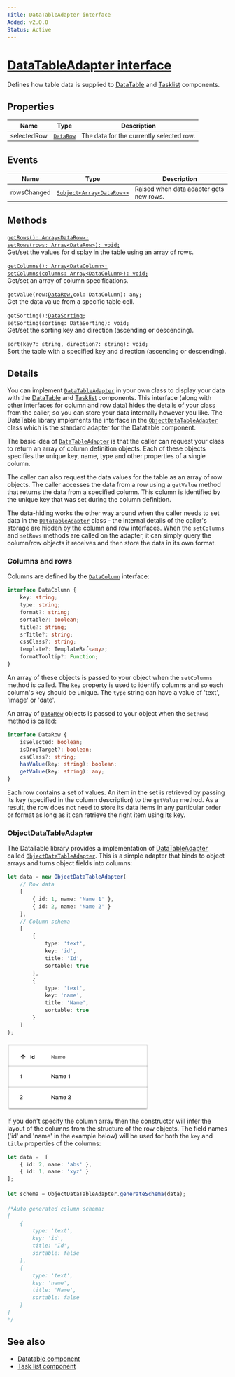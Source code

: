 ```yaml
---
Title: DataTableAdapter interface
Added: v2.0.0
Status: Active
---
```


# [DataTableAdapter interface](../../../lib/core/datatable/data/datatable-adapter.ts "Defined in datatable-adapter.ts")

Defines how table data is supplied to [DataTable](../components/datatable.component.md) and [Tasklist](../../process-services/components/task-list.component.md) components.

## Properties

| Name | Type | Description |
| ---- | ---- | ----------- |
| selectedRow | [`DataRow`](../../../lib/core/datatable/data/data-row.model.ts) | The data for the currently selected row. |

## Events

| Name | Type | Description |
| ---- | ---- | ----------- |
| rowsChanged | [`Subject<Array<DataRow>>`](../../../lib/core/datatable/data/data-row.model.ts) | Raised when data adapter gets new rows. |

## Methods

[`getRows(): Array<DataRow>;`](../../../lib/core/datatable/data/data-row.model.ts)<br/>
[`setRows(rows: Array<DataRow>): void;`](../../../lib/core/datatable/data/data-row.model.ts)<br/>
Get/set the values for display in the table using an array of rows.

[`getColumns(): Array<DataColumn>;`](../../../lib/core/datatable/data/data-column.model.ts)<br/>
[`setColumns(columns: Array<DataColumn>): void;`](../../../lib/core/datatable/data/data-column.model.ts)<br/>
Get/set an array of column specifications.

`getValue(row:`[`DataRow,`](../../../lib/core/datatable/data/data-row.model.ts)`col: DataColumn): any;`<br/>
Get the data value from a specific table cell.

`getSorting():`[`DataSorting`](../../../lib/core/datatable/data/data-sorting.model.ts)`;`<br/>
`setSorting(sorting: DataSorting): void;`<br/>
Get/set the sorting key and direction (ascending or descending).

`sort(key?: string, direction?: string): void;`<br/>
Sort the table with a specified key and direction (ascending or descending).

## Details

You can implement [`DataTableAdapter`](../../../lib/core/datatable/data/datatable-adapter.ts) in your own class to display your data with the [DataTable](../components/datatable.component.md)
and [Tasklist](../../process-services/components/task-list.component.md) components.
This interface (along with other interfaces for column and row data) hides the details of your class from the caller, so you can store your data internally however you like. The DataTable library implements the interface in the [`ObjectDataTableAdapter`](../../../lib/core/datatable/data/object-datatable-adapter.ts) class which is the standard adapter for the Datatable component.

The basic idea of [`DataTableAdapter`](../../../lib/core/datatable/data/datatable-adapter.ts) is that the caller can request your class to return an array of column
definition objects. Each of these objects specifies the unique key, name, type and other properties of a single column.

The caller can also request the data values for the table as an array of row objects. The caller accesses the data from a row using a `getValue` method that returns the data from a specified column. This column is identified by the unique key that was set during the column definition.

The data-hiding works the other way around when the caller needs to set data in the [`DataTableAdapter`](../../../lib/core/datatable/data/datatable-adapter.ts) class - the internal
details of the caller's storage are hidden by the column and row interfaces. When the `setColumns` and `setRows` methods are
called on the adapter, it can simply query the column/row objects it receives and then store the data in its own format.

### Columns and rows

Columns are defined by the [`DataColumn`](../../../lib/core/datatable/data/data-column.model.ts) interface:

```ts
interface DataColumn {
    key: string;
    type: string;
    format?: string;
    sortable?: boolean;
    title?: string;
    srTitle?: string;
    cssClass?: string;
    template?: TemplateRef<any>;
    formatTooltip?: Function;
}
```

An array of these objects is passed to your object when the `setColumns` method is called.  The `key` property is used to identify columns and so each column's key should be unique. The `type` string can have a value of 'text', 'image' or 'date'.

An array of [`DataRow`](../../../lib/core/datatable/data/data-row.model.ts) objects is passed to your object when the `setRows` method is called:

```ts
interface DataRow {
    isSelected: boolean;
    isDropTarget?: boolean;
    cssClass?: string;
    hasValue(key: string): boolean;
    getValue(key: string): any;
}
```

Each row contains a set of values. An item in the set is retrieved by passing its key (specified in the column description) to the `getValue` method. As a result, the row does not need to store its data items in any particular order or format as long as it can retrieve the right item using its key.

### ObjectDataTableAdapter

The DataTable library provides a implementation of [DataTableAdapter,](../../../lib/core/datatable/data/datatable-adapter.ts) called
[`ObjectDataTableAdapter`](../../../lib/core/datatable/data/object-datatable-adapter.ts). This is a simple adapter that binds to object arrays and turns object fields into columns:

```ts
let data = new ObjectDataTableAdapter(
    // Row data
    [
        { id: 1, name: 'Name 1' },
        { id: 2, name: 'Name 2' }
    ],
    // Column schema
    [
        { 
            type: 'text', 
            key: 'id', 
            title: 'Id', 
            sortable: true 
        },
        {
            type: 'text', 
            key: 'name', 
            title: 'Name', 
            sortable: true
        }
    ]
);
```

![DataTable demo](../../docassets/images/datatable-demo.png)

If you don't specify the column array then the constructor will infer the layout of the columns from
the structure of the row objects. The field names ('id' and 'name' in the example below) will be used
for both the `key` and `title` properties of the columns:

```ts
let data =  [
    { id: 2, name: 'abs' },
    { id: 1, name: 'xyz' }
];

let schema = ObjectDataTableAdapter.generateSchema(data);

/*Auto generated column schema:
[
    { 
        type: 'text', 
        key: 'id', 
        title: 'Id', 
        sortable: false 
    },
    {
        type: 'text', 
        key: 'name', 
        title: 'Name', 
        sortable: false
    }
] 
*/
```

## See also

-   [Datatable component](../components/datatable.component.md)
-   [Task list component](../../process-services/components/task-list.component.md)
